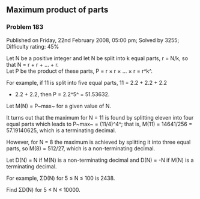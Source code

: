 Maximum product of parts
------------------------

### Problem 183

Published on Friday, 22nd February 2008, 05:00 pm; Solved by 3255;
Difficulty rating: 45%

Let N be a positive integer and let N be split into k equal parts, r =
N/k, so that N = r + r + ... + r.\
 Let P be the product of these parts, P = r × r × ... × r = r^k^.

For example, if 11 is split into five equal parts, 11 = 2.2 + 2.2 + 2.2
+ 2.2 + 2.2, then P = 2.2^5^ = 51.53632.

Let M(N) = P~max~ for a given value of N.

It turns out that the maximum for N = 11 is found by splitting eleven
into four equal parts which leads to P~max~ = (11/4)^4^; that is, M(11)
= 14641/256 = 57.19140625, which is a terminating decimal.

However, for N = 8 the maximum is achieved by splitting it into three
equal parts, so M(8) = 512/27, which is a non-terminating decimal.

Let D(N) = N if M(N) is a non-terminating decimal and D(N) = -N if M(N)
is a terminating decimal.

For example, ΣD(N) for 5 ≤ N ≤ 100 is 2438.

Find ΣD(N) for 5 ≤ N ≤ 10000.
